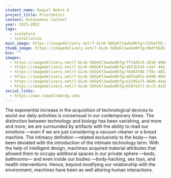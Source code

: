 ```yaml
---
student_name: Raquel Nobre G
project_title: Prosthetics
context: Autonomous Context
year: 2021—2022
tags:
  - sculpture
  - installation
main_image: https://imagedelivery.net/7-GLn6-56OyK7JwwGe0hfg/c32baf58-3fb9-4b48-e15d-f1aa438dc800
thumb_image: https://imagedelivery.net/7-GLn6-56OyK7JwwGe0hfg/dbdf5b2b-a7dc-449e-963f-33ba73f16600
bio: ""
images:
  - https://imagedelivery.net/7-GLn6-56OyK7JwwGe0hfg/ff74d5c9-2816-4960-279a-d0ca0ea49c00
  - https://imagedelivery.net/7-GLn6-56OyK7JwwGe0hfg/a921b33d-c4af-44a7-dc24-56be82a5bd00
  - https://imagedelivery.net/7-GLn6-56OyK7JwwGe0hfg/78403708-7f8c-4852-6eb2-14a36c87ee00
  - https://imagedelivery.net/7-GLn6-56OyK7JwwGe0hfg/a0fea0fa-b490-4669-e437-39675c0dd400
  - https://imagedelivery.net/7-GLn6-56OyK7JwwGe0hfg/e2295a73-4686-44a0-4a31-d18885703900
  - https://imagedelivery.net/7-GLn6-56OyK7JwwGe0hfg/b507a371-bcc5-4a5b-8c66-937075e63e00
social_links:
  - https://www.raquelnobreg.com/
---
```

The exponential increase in the acquisition of technological devices to assist our daily activities is consensual in our contemporary times. The distinction between technology and biology has been vanishing, and more and more, we are surrounded by artifacts with the ability to read our emotions —even if we are just considering a vacuum cleaner or a bread machine. The intimacy definition —related exclusively to the body— has been deviated with the introduction of the intimate technology term. With the help of intelligent design, machines acquired material attributes that allowed them to occupy additional spaces in our private sphere —beds, bathrooms— and even inside our bodies —body-hacking, sex toys, and health interventions. Hence, beyond modifying our relationship with the environment, machines have been as well altering human interactions.